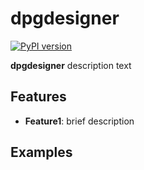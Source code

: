 # dpgdesigner

[![PyPI version](https://badge.fury.io/py/dpgdesigner.svg)](https://badge.fury.io/py/dpgdesigner)

**dpgdesigner** description text

## Features

- **Feature1**: brief description

## Examples

```python

```
